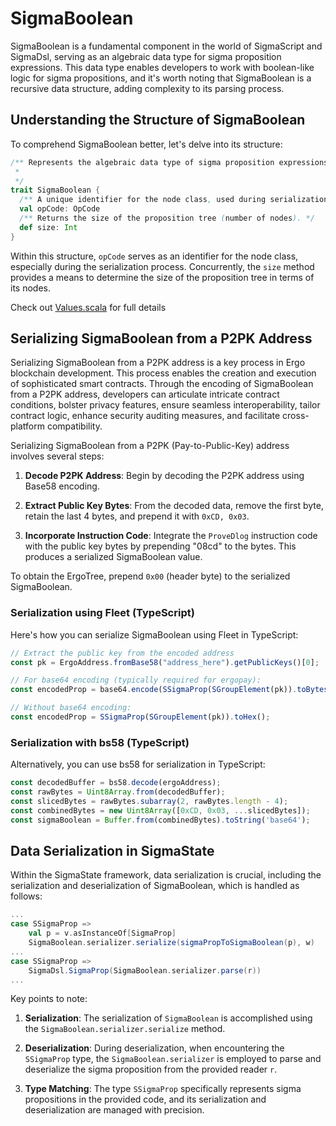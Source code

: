 # SigmaBoolean

SigmaBoolean is a fundamental component in the world of SigmaScript and SigmaDsl, serving as an algebraic data type for sigma proposition expressions. This data type enables developers to work with boolean-like logic for sigma propositions, and it's worth noting that SigmaBoolean is a recursive data structure, adding complexity to its parsing process.

## Understanding the Structure of SigmaBoolean

To comprehend SigmaBoolean better, let's delve into its structure:

```scala
/** Represents the algebraic data type of sigma proposition expressions.
 * 
 */
trait SigmaBoolean {
  /** A unique identifier for the node class, used during serialization. */
  val opCode: OpCode
  /** Returns the size of the proposition tree (number of nodes). */
  def size: Int
}
```
Within this structure, `opCode` serves as an identifier for the node class, especially during the serialization process. Concurrently, the `size` method provides a means to determine the size of the proposition tree in terms of its nodes.


Check out [Values.scala](https://github.com/ScorexFoundation/sigmastate-interpreter/blob/develop/interpreter/shared/src/main/scala/sigmastate/Values.scala#L745) for full details


## Serializing SigmaBoolean from a P2PK Address

Serializing SigmaBoolean from a P2PK address is a key process in Ergo blockchain development. This process enables the creation and execution of sophisticated smart contracts. Through the encoding of SigmaBoolean from a P2PK address, developers can articulate intricate contract conditions, bolster privacy features, ensure seamless interoperability, tailor contract logic, enhance security auditing measures, and facilitate cross-platform compatibility.

Serializing SigmaBoolean from a P2PK (Pay-to-Public-Key) address involves several steps:

1. **Decode P2PK Address**: Begin by decoding the P2PK address using Base58 encoding.

2. **Extract Public Key Bytes**: From the decoded data, remove the first byte, retain the last 4 bytes, and prepend it with `0xCD, 0x03`.

3. **Incorporate Instruction Code**: Integrate the `ProveDlog` instruction code with the public key bytes by prepending "08cd" to the bytes. This produces a serialized SigmaBoolean value.

To obtain the ErgoTree, prepend `0x00` (header byte) to the serialized SigmaBoolean.

### Serialization using Fleet (TypeScript)

Here's how you can serialize SigmaBoolean using Fleet in TypeScript:

```typescript
// Extract the public key from the encoded address
const pk = ErgoAddress.fromBase58("address_here").getPublicKeys()[0];

// For base64 encoding (typically required for ergopay):
const encodedProp = base64.encode(SSigmaProp(SGroupElement(pk)).toBytes());

// Without base64 encoding:
const encodedProp = SSigmaProp(SGroupElement(pk)).toHex();
```

### Serialization with bs58 (TypeScript)

Alternatively, you can use bs58 for serialization in TypeScript:

```typescript
const decodedBuffer = bs58.decode(ergoAddress);
const rawBytes = Uint8Array.from(decodedBuffer);
const slicedBytes = rawBytes.subarray(2, rawBytes.length - 4);
const combinedBytes = new Uint8Array([0xCD, 0x03, ...slicedBytes]);
const sigmaBoolean = Buffer.from(combinedBytes).toString('base64');
```

## Data Serialization in SigmaState

Within the SigmaState framework, data serialization is crucial, including the serialization and deserialization of SigmaBoolean, which is handled as follows:

```scala
...
case SSigmaProp =>
    val p = v.asInstanceOf[SigmaProp]
    SigmaBoolean.serializer.serialize(sigmaPropToSigmaBoolean(p), w)
...
case SSigmaProp =>
    SigmaDsl.SigmaProp(SigmaBoolean.serializer.parse(r))
...
```

Key points to note:

1. **Serialization**: The serialization of `SigmaBoolean` is accomplished using the `SigmaBoolean.serializer.serialize` method.

2. **Deserialization**: During deserialization, when encountering the `SSigmaProp` type, the `SigmaBoolean.serializer` is employed to parse and deserialize the sigma proposition from the provided reader `r`.

3. **Type Matching**: The type `SSigmaProp` specifically represents sigma propositions in the provided code, and its serialization and deserialization are managed with precision.
